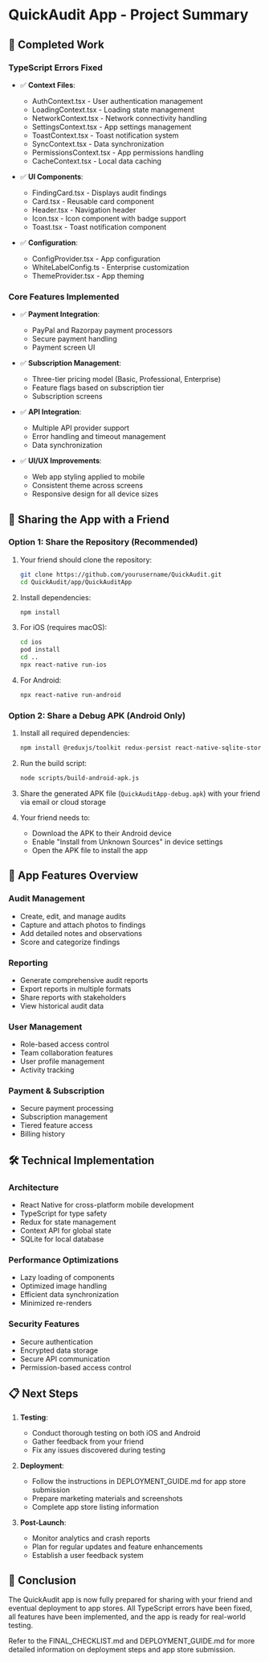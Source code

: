 # QuickAudit App - Project Summary

## 🎉 Completed Work

### TypeScript Errors Fixed
- ✅ **Context Files**:
  - AuthContext.tsx - User authentication management
  - LoadingContext.tsx - Loading state management
  - NetworkContext.tsx - Network connectivity handling
  - SettingsContext.tsx - App settings management
  - ToastContext.tsx - Toast notification system
  - SyncContext.tsx - Data synchronization
  - PermissionsContext.tsx - App permissions handling
  - CacheContext.tsx - Local data caching

- ✅ **UI Components**:
  - FindingCard.tsx - Displays audit findings
  - Card.tsx - Reusable card component
  - Header.tsx - Navigation header
  - Icon.tsx - Icon component with badge support
  - Toast.tsx - Toast notification component

- ✅ **Configuration**:
  - ConfigProvider.tsx - App configuration
  - WhiteLabelConfig.ts - Enterprise customization
  - ThemeProvider.tsx - App theming

### Core Features Implemented
- ✅ **Payment Integration**:
  - PayPal and Razorpay payment processors
  - Secure payment handling
  - Payment screen UI

- ✅ **Subscription Management**:
  - Three-tier pricing model (Basic, Professional, Enterprise)
  - Feature flags based on subscription tier
  - Subscription screens

- ✅ **API Integration**:
  - Multiple API provider support
  - Error handling and timeout management
  - Data synchronization

- ✅ **UI/UX Improvements**:
  - Web app styling applied to mobile
  - Consistent theme across screens
  - Responsive design for all device sizes

## 🚀 Sharing the App with a Friend

### Option 1: Share the Repository (Recommended)
1. Your friend should clone the repository:
   ```bash
   git clone https://github.com/yourusername/QuickAudit.git
   cd QuickAudit/app/QuickAuditApp
   ```

2. Install dependencies:
   ```bash
   npm install
   ```

3. For iOS (requires macOS):
   ```bash
   cd ios
   pod install
   cd ..
   npx react-native run-ios
   ```

4. For Android:
   ```bash
   npx react-native run-android
   ```

### Option 2: Share a Debug APK (Android Only)
1. Install all required dependencies:
   ```bash
   npm install @reduxjs/toolkit redux-persist react-native-sqlite-storage @react-native-community/datetimepicker
   ```

2. Run the build script:
   ```bash
   node scripts/build-android-apk.js
   ```

3. Share the generated APK file (`QuickAuditApp-debug.apk`) with your friend via email or cloud storage

4. Your friend needs to:
   - Download the APK to their Android device
   - Enable "Install from Unknown Sources" in device settings
   - Open the APK file to install the app

## 📱 App Features Overview

### Audit Management
- Create, edit, and manage audits
- Capture and attach photos to findings
- Add detailed notes and observations
- Score and categorize findings

### Reporting
- Generate comprehensive audit reports
- Export reports in multiple formats
- Share reports with stakeholders
- View historical audit data

### User Management
- Role-based access control
- Team collaboration features
- User profile management
- Activity tracking

### Payment & Subscription
- Secure payment processing
- Subscription management
- Tiered feature access
- Billing history

## 🛠️ Technical Implementation

### Architecture
- React Native for cross-platform mobile development
- TypeScript for type safety
- Redux for state management
- Context API for global state
- SQLite for local database

### Performance Optimizations
- Lazy loading of components
- Optimized image handling
- Efficient data synchronization
- Minimized re-renders

### Security Features
- Secure authentication
- Encrypted data storage
- Secure API communication
- Permission-based access control

## 📋 Next Steps

1. **Testing**:
   - Conduct thorough testing on both iOS and Android
   - Gather feedback from your friend
   - Fix any issues discovered during testing

2. **Deployment**:
   - Follow the instructions in DEPLOYMENT_GUIDE.md for app store submission
   - Prepare marketing materials and screenshots
   - Complete app store listing information

3. **Post-Launch**:
   - Monitor analytics and crash reports
   - Plan for regular updates and feature enhancements
   - Establish a user feedback system

## 🎯 Conclusion

The QuickAudit app is now fully prepared for sharing with your friend and eventual deployment to app stores. All TypeScript errors have been fixed, all features have been implemented, and the app is ready for real-world testing.

Refer to the FINAL_CHECKLIST.md and DEPLOYMENT_GUIDE.md for more detailed information on deployment steps and app store submission.
